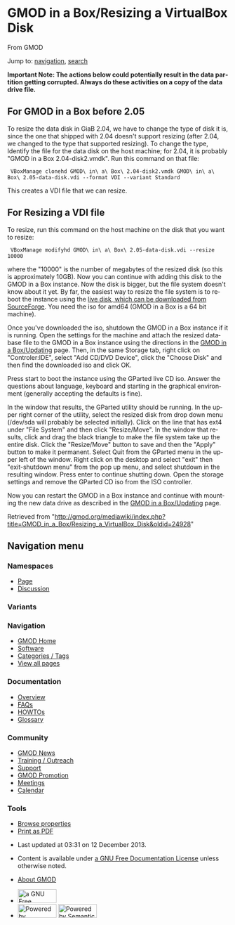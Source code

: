 <div id="mw-page-base" class="noprint">

</div>

<div id="mw-head-base" class="noprint">

</div>

<div id="content" class="mw-body" role="main">

<span id="top"></span>

<div id="mw-js-message" style="display:none;">

</div>



# <span dir="auto">GMOD in a Box/Resizing a VirtualBox Disk</span>

<div id="bodyContent">

<div id="siteSub">

From GMOD

</div>

<div id="contentSub">

</div>

<div id="jump-to-nav" class="mw-jump">

Jump to: [navigation](#mw-navigation), [search](#p-search)

</div>

<div id="mw-content-text" class="mw-content-ltr" lang="en" dir="ltr">

**Important Note: The actions below could potentially result in the data
partition getting corrupted. Always do these activities on a copy of the
data drive file.**

## <span id="For_GMOD_in_a_Box_before_2.05" class="mw-headline">For GMOD in a Box before 2.05</span>

To resize the data disk in GiaB 2.04, we have to change the type of disk
it is, since the one that shipped with 2.04 doesn't support resizing
(after 2.04, we changed to the type that supported resizing). To change
the type, Identify the file for the data disk on the host machine; for
2.04, it is probably "GMOD in a Box 2.04-disk2.vmdk". Run this command
on that file:

     VBoxManage clonehd GMOD\ in\ a\ Box\ 2.04-disk2.vmdk GMOD\ in\ a\ Box\ 2.05-data-disk.vdi --format VDI --variant Standard

This creates a VDI file that we can resize.

## <span id="For_Resizing_a_VDI_file" class="mw-headline">For Resizing a VDI file</span>

To resize, run this command on the host machine on the disk that you
want to resize:

     VBoxManage modifyhd GMOD\ in\ a\ Box\ 2.05-data-disk.vdi --resize 10000

where the "10000" is the number of megabytes of the resized disk (so
this is approximately 10GB). Now you can continue with adding this disk
to the GMOD in a Box instance. Now the disk is bigger, but the file
system doesn't know about it yet. By far, the easiest way to resize the
file system is to reboot the instance using the <a
href="https://sourceforge.net/projects/gparted/files/gparted-live-stable/0.16.2-11/%7CGParted"
class="external text" rel="nofollow">live disk, which can be downloaded
from SourceForge</a>. You need the iso for amd64 (GMOD in a Box is a 64
bit machine).

Once you've downloaded the iso, shutdown the GMOD in a Box instance if
it is running. Open the settings for the machine and attach the resized
database file to the GMOD in a Box instance using the directions in the
[GMOD in a Box/Updating](Updating "GMOD in a Box/Updating") page. Then,
in the same Storage tab, right click on "Controler:IDE", select "Add
CD/DVD Device", click the "Choose Disk" and then find the downloaded iso
and click OK.

Press start to boot the instance using the GParted live CD iso. Answer
the questions about language, keyboard and starting in the graphical
environment (generally accepting the defaults is fine).

In the window that results, the GParted utility should be running. In
the upper right corner of the utility, select the resized disk from drop
down menu (/dev/sda will probably be selected initially). Click on the
line that has ext4 under "File System" and then click "Resize/Move". In
the window that results, click and drag the black triangle to make the
file system take up the entire disk. Click the "Resize/Move" button to
save and then the "Apply" button to make it permanent. Select Quit from
the GParted menu in the upper left of the window. Right click on the
desktop and select "exit" then "exit-shutdown menu" from the pop up
menu, and select shutdown in the resulting window. Press enter to
continue shutting down. Open the storage settings and remove the GParted
CD iso from the ISO controller.

Now you can restart the GMOD in a Box instance and continue with
mounting the new data drive as described in the [GMOD in a
Box/Updating](Updating "GMOD in a Box/Updating") page.

</div>

<div class="printfooter">

Retrieved from
"<http://gmod.org/mediawiki/index.php?title=GMOD_in_a_Box/Resizing_a_VirtualBox_Disk&oldid=24928>"

</div>

<div id="catlinks" class="catlinks catlinks-allhidden">

</div>

<div class="visualClear">

</div>

</div>

</div>

<div id="mw-navigation">

## Navigation menu

<div id="mw-head">



<div id="left-navigation">

<div id="p-namespaces" class="vectorTabs" role="navigation"
aria-labelledby="p-namespaces-label">

### Namespaces

- <span id="ca-nstab-main"><a href="Resizing_a_VirtualBox_Disk" accesskey="c"
  title="View the content page [c]">Page</a></span>
- <span id="ca-talk"><a
  href="http://gmod.org/mediawiki/index.php?title=Talk:GMOD_in_a_Box/Resizing_a_VirtualBox_Disk&amp;action=edit&amp;redlink=1"
  accesskey="t"
  title="Discussion about the content page [t]">Discussion</a></span>

</div>

<div id="p-variants" class="vectorMenu emptyPortlet" role="navigation"
aria-labelledby="p-variants-label">

### 

### Variants[](#)

<div class="menu">

</div>

</div>

</div>

<div id="right-navigation">





</div>



</div>

</div>

</div>

<div id="mw-panel">

<div id="p-logo" role="banner">

<a href="../Main_Page"
style="background-image: url(../../images/GMOD-cogs.png);"
title="Visit the main page"></a>

</div>

<div id="p-Navigation" class="portal" role="navigation"
aria-labelledby="p-Navigation-label">

### Navigation

<div class="body">

- <span id="n-GMOD-Home">[GMOD Home](../Main_Page)</span>
- <span id="n-Software">[Software](../GMOD_Components)</span>
- <span id="n-Categories-.2F-Tags">[Categories /
  Tags](../Categories)</span>
- <span id="n-View-all-pages">[View all
  pages](../Special:AllPages)</span>

</div>

</div>

<div id="p-Documentation" class="portal" role="navigation"
aria-labelledby="p-Documentation-label">

### Documentation

<div class="body">

- <span id="n-Overview">[Overview](../Overview)</span>
- <span id="n-FAQs">[FAQs](../Category:FAQ)</span>
- <span id="n-HOWTOs">[HOWTOs](../Category:HOWTO)</span>
- <span id="n-Glossary">[Glossary](../Glossary)</span>

</div>

</div>

<div id="p-Community" class="portal" role="navigation"
aria-labelledby="p-Community-label">

### Community

<div class="body">

- <span id="n-GMOD-News">[GMOD News](../GMOD_News)</span>
- <span id="n-Training-.2F-Outreach">[Training /
  Outreach](../Training_and_Outreach)</span>
- <span id="n-Support">[Support](../Support)</span>
- <span id="n-GMOD-Promotion">[GMOD Promotion](../GMOD_Promotion)</span>
- <span id="n-Meetings">[Meetings](../Meetings)</span>
- <span id="n-Calendar">[Calendar](../Calendar)</span>

</div>

</div>

<div id="p-tb" class="portal" role="navigation"
aria-labelledby="p-tb-label">

### Tools

<div class="body">


- <span id="t-smwbrowselink"><a href="../Special:Browse/GMOD_in_a_Box-2FResizing_a_VirtualBox_Disk"
  rel="smw-browse">Browse properties</a></span>
- <span id="t-pdf">[Print as
  PDF](http://gmod.org/mediawiki/index.php?title=Special:PdfPrint&page=GMOD_in_a_Box/Resizing_a_VirtualBox_Disk)</span>

</div>

</div>

</div>

</div>

<div id="footer" role="contentinfo">

- <span id="footer-info-lastmod">Last updated at 03:31 on 12 December
  2013.</span>
<!-- - <span id="footer-info-viewcount">7,687 page views.</span> -->
- <span id="footer-info-copyright">Content is available under
  <a href="http://www.gnu.org/licenses/fdl-1.3.html" class="external"
  rel="nofollow">a GNU Free Documentation License</a> unless otherwise
  noted.</span>

<!-- -->

- <span id="footer-places-about">[About
  GMOD](../GMOD:About "GMOD:About")</span>

<!-- -->

- <span id="footer-copyrightico">[<img src="http://www.gnu.org/graphics/gfdl-logo-small.png" width="88"
  height="31" alt="a GNU Free Documentation License" />](http://www.gnu.org/licenses/fdl-1.3.html)</span>
- <span id="footer-poweredbyico">[<img
  src="../../mediawiki/skins/common/images/poweredby_mediawiki_88x31.png"
  width="88" height="31" alt="Powered by MediaWiki" />](http://www.mediawiki.org/)
  [<img
  src="../../mediawiki/extensions/SemanticMediaWiki/resources/images/smw_button.png"
  width="88" height="31" alt="Powered by Semantic MediaWiki" />](https://www.semantic-mediawiki.org/wiki/Semantic_MediaWiki)</span>

<div style="clear:both">

</div>

</div>
